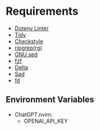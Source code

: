 # Requirements

- [Dotenv Linter](https://github.com/dotenv-linter/dotenv-linter)
- [Tidy](https://www.html-tidy.org/)
- [Checkstyle](https://checkstyle.sourceforge.io/)
- [ripgrep(rg)](https://github.com/BurntSushi/ripgrep)
- [GNU sed](https://www.gnu.org/software/sed/)
- [fzf](https://github.com/junegunn/fzf)
- [Delta](https://github.com/dandavison/delta)
- [Sad](https://github.com/ms-jpq/sad)
- [fd](https://github.com/sharkdp/fd)

## Environment Variables

- ChatGPT.nvim:
  - OPENAI_API_KEY
